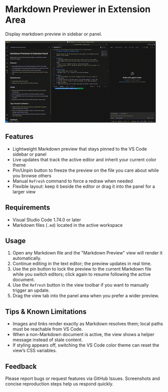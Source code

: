 # Markdown Previewer in Extension Area

Display markdown preview in sidebar or panel.

![demo](assets/demo.gif)

## Features
- Lightweight Markdown preview that stays pinned to the VS Code sidebar or panel
- Live updates that track the active editor and inherit your current color theme
- Pin/Unpin button to freeze the preview on the file you care about while you browse others
- Manual `Refresh` command to force a redraw when needed
- Flexible layout: keep it beside the editor or drag it into the panel for a larger view

## Requirements
- Visual Studio Code 1.74.0 or later
- Markdown files (`.md`) located in the active workspace

## Usage
1. Open any Markdown file and the "Markdown Preview" view will render it automatically.
2. Continue editing in the text editor; the preview updates in real time.
3. Use the pin button to lock the preview to the current Markdown file while you switch editors; click again to resume following the active document.
4. Use the `Refresh` button in the view toolbar if you want to manually trigger an update.
5. Drag the view tab into the panel area when you prefer a wider preview.

## Tips & Known Limitations
- Images and links render exactly as Markdown resolves them; local paths must be reachable from VS Code.
- When a non-Markdown document is active, the view shows a helper message instead of stale content.
- If styling appears off, switching the VS Code color theme can reset the view’s CSS variables.

## Feedback
Please report bugs or request features via GitHub Issues. Screenshots and concise reproduction steps help us respond quickly.
